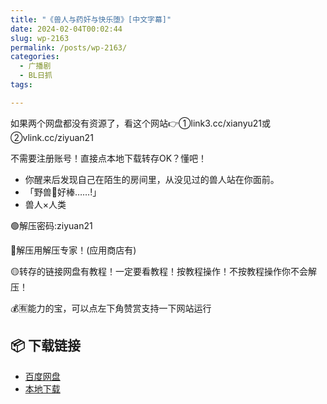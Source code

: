 ```yaml
---
title: "《兽人与药奸与快乐堕》[中文字幕]"
date: 2024-02-04T00:02:44
slug: wp-2163
permalink: /posts/wp-2163/
categories:
  - 广播剧
  - BL日抓
tags:

---
```


如果两个网盘都没有资源了，看这个网站👉①link3.cc/xianyu21或②vlink.cc/ziyuan21

不需要注册账号！直接点本地下载转存OK？懂吧！

*   你醒来后发现自己在陌生的房间里，从没见过的兽人站在你面前。
*   「野兽🐔好棒……!」
*   兽人×人类

🟢解压密码:ziyuan21

🔵解压用解压专家！(应用商店有)

🟡转存的链接网盘有教程！一定要看教程！按教程操作！不按教程操作你不会解压！

💰🈶能力的宝，可以点左下角赞赏支持一下网站运行

## 📦 下载链接
- [百度网盘](https://blziyuan21.com/pay-download/2163?key=7d5f9e2627&down_id=0)
- [本地下载](https://blziyuan21.com/pay-download/2163?key=7d5f9e2627&down_id=1)

